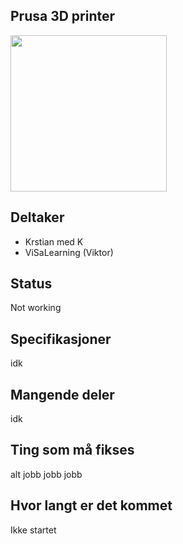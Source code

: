 ## Prusa 3D printer
<img src="https://i.imgur.com/nememGS.jpg" width="250">


## Deltaker
- Krstian med K
- ViSaLearning (Viktor)

## Status
Not working
## Specifikasjoner
idk
## Mangende deler
idk

## Ting som må fikses
alt jobb jobb jobb

## Hvor langt er det kommet
Ikke startet